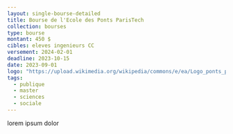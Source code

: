 ```yaml
---
layout: single-bourse-detailed
title: Bourse de l'Ecole des Ponts ParisTech
collection: bourses
type: bourse
montant: 450 $
cibles: eleves ingenieurs CC
versement: 2024-02-01
deadline: 2023-10-15
date: 2023-09-01
logo: "https://upload.wikimedia.org/wikipedia/commons/e/ea/Logo_ponts_paristech.png"
tags:
  - publique
  - master
  - sciences
  - sociale
---
```




lorem ipsum dolor